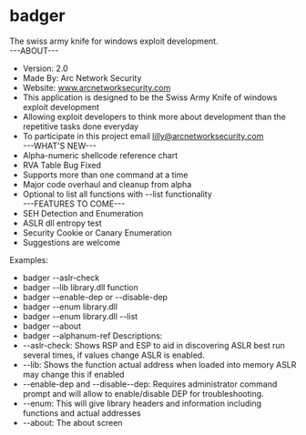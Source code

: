 # badger
The swiss army knife for windows exploit development.<br/>
---ABOUT---
- Version: 2.0
- Made By: Arc Network Security
- Website: www.arcnetworksecurity.com
- This application is designed to be the Swiss Army Knife of windows exploit development
- Allowing exploit developers to think more about development than the repetitive tasks done everyday
- To participate in this project email lilly@arcnetworksecurity.com <br/>
---WHAT'S NEW---<br/>
- Alpha-numeric shellcode reference chart
- RVA Table Bug Fixed
- Supports more than one command at a time
- Major code overhaul and cleanup from alpha
- Optional to list all functions with --list functionality<br/>
---FEATURES TO COME---
- SEH Detection and Enumeration
- ASLR dll entropy test
- Security Cookie or Canary Enumeration
- Suggestions are welcome

Examples:
- badger --aslr-check
- badger --lib library.dll function
- badger --enable-dep or --disable-dep
- badger --enum library.dll
- badger --enum library.dll --list
- badger --about
- badger --alphanum-ref
Descriptions:
- --aslr-check: Shows RSP and ESP to aid in discovering ASLR best run several times, if values change ASLR is enabled.
- --lib: Shows the function actual address when loaded into memory ASLR may change this if enabled
- --enable-dep and --disable--dep: Requires administrator command prompt and will allow to enable/disable DEP for troubleshooting.
- --enum: This will give library headers and information including functions and actual addresses
- --about: The about screen
